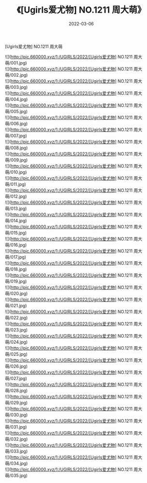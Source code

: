 ﻿---
layout: post
title:  《[Ugirls爱尤物] NO.1211 周大萌》
date:   2022-03-06
img: http://pic.660000.xyz/1:/UGIRLS/2022/[Ugirls爱尤物] NO.1211 周大萌/000.jpg
categories: [美女, 清纯, 唯美]
---

[Ugirls爱尤物] NO.1211 周大萌

 ![](http://pic.660000.xyz/1:/UGIRLS/2022/[Ugirls爱尤物] NO.1211 周大萌/001.jpg) <br>![](http://pic.660000.xyz/1:/UGIRLS/2022/[Ugirls爱尤物] NO.1211 周大萌/002.jpg) <br>![](http://pic.660000.xyz/1:/UGIRLS/2022/[Ugirls爱尤物] NO.1211 周大萌/003.jpg) <br>![](http://pic.660000.xyz/1:/UGIRLS/2022/[Ugirls爱尤物] NO.1211 周大萌/004.jpg) <br>![](http://pic.660000.xyz/1:/UGIRLS/2022/[Ugirls爱尤物] NO.1211 周大萌/005.jpg) <br>![](http://pic.660000.xyz/1:/UGIRLS/2022/[Ugirls爱尤物] NO.1211 周大萌/006.jpg) <br>![](http://pic.660000.xyz/1:/UGIRLS/2022/[Ugirls爱尤物] NO.1211 周大萌/007.jpg) <br>![](http://pic.660000.xyz/1:/UGIRLS/2022/[Ugirls爱尤物] NO.1211 周大萌/008.jpg) <br>![](http://pic.660000.xyz/1:/UGIRLS/2022/[Ugirls爱尤物] NO.1211 周大萌/009.jpg) <br>![](http://pic.660000.xyz/1:/UGIRLS/2022/[Ugirls爱尤物] NO.1211 周大萌/010.jpg) <br>![](http://pic.660000.xyz/1:/UGIRLS/2022/[Ugirls爱尤物] NO.1211 周大萌/011.jpg) <br>![](http://pic.660000.xyz/1:/UGIRLS/2022/[Ugirls爱尤物] NO.1211 周大萌/012.jpg) <br>![](http://pic.660000.xyz/1:/UGIRLS/2022/[Ugirls爱尤物] NO.1211 周大萌/013.jpg) <br>![](http://pic.660000.xyz/1:/UGIRLS/2022/[Ugirls爱尤物] NO.1211 周大萌/014.jpg) <br>![](http://pic.660000.xyz/1:/UGIRLS/2022/[Ugirls爱尤物] NO.1211 周大萌/015.jpg) <br>![](http://pic.660000.xyz/1:/UGIRLS/2022/[Ugirls爱尤物] NO.1211 周大萌/016.jpg) <br>![](http://pic.660000.xyz/1:/UGIRLS/2022/[Ugirls爱尤物] NO.1211 周大萌/017.jpg) <br>![](http://pic.660000.xyz/1:/UGIRLS/2022/[Ugirls爱尤物] NO.1211 周大萌/018.jpg) <br>![](http://pic.660000.xyz/1:/UGIRLS/2022/[Ugirls爱尤物] NO.1211 周大萌/019.jpg) <br>![](http://pic.660000.xyz/1:/UGIRLS/2022/[Ugirls爱尤物] NO.1211 周大萌/020.jpg) <br>![](http://pic.660000.xyz/1:/UGIRLS/2022/[Ugirls爱尤物] NO.1211 周大萌/021.jpg) <br>![](http://pic.660000.xyz/1:/UGIRLS/2022/[Ugirls爱尤物] NO.1211 周大萌/022.jpg) <br>![](http://pic.660000.xyz/1:/UGIRLS/2022/[Ugirls爱尤物] NO.1211 周大萌/023.jpg) <br>![](http://pic.660000.xyz/1:/UGIRLS/2022/[Ugirls爱尤物] NO.1211 周大萌/024.jpg) <br>![](http://pic.660000.xyz/1:/UGIRLS/2022/[Ugirls爱尤物] NO.1211 周大萌/025.jpg) <br>![](http://pic.660000.xyz/1:/UGIRLS/2022/[Ugirls爱尤物] NO.1211 周大萌/026.jpg) <br>![](http://pic.660000.xyz/1:/UGIRLS/2022/[Ugirls爱尤物] NO.1211 周大萌/027.jpg) <br>![](http://pic.660000.xyz/1:/UGIRLS/2022/[Ugirls爱尤物] NO.1211 周大萌/028.jpg) <br>![](http://pic.660000.xyz/1:/UGIRLS/2022/[Ugirls爱尤物] NO.1211 周大萌/029.jpg) <br>![](http://pic.660000.xyz/1:/UGIRLS/2022/[Ugirls爱尤物] NO.1211 周大萌/030.jpg) <br>![](http://pic.660000.xyz/1:/UGIRLS/2022/[Ugirls爱尤物] NO.1211 周大萌/031.jpg) <br>![](http://pic.660000.xyz/1:/UGIRLS/2022/[Ugirls爱尤物] NO.1211 周大萌/032.jpg) <br>![](http://pic.660000.xyz/1:/UGIRLS/2022/[Ugirls爱尤物] NO.1211 周大萌/033.jpg) <br>![](http://pic.660000.xyz/1:/UGIRLS/2022/[Ugirls爱尤物] NO.1211 周大萌/034.jpg) <br>![](http://pic.660000.xyz/1:/UGIRLS/2022/[Ugirls爱尤物] NO.1211 周大萌/035.jpg) <br>